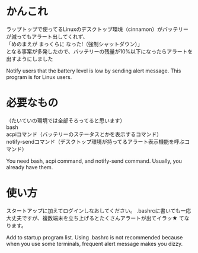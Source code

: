 # かんこれ

ラップトップで使ってるLinuxのデスクトップ環境（cinnamon）がバッテリーが減ってもアラート出してくれず、</br>
「めのまえが まっくらに なった!（強制シャットダウン）」</br>
となる事案が多発したので、バッテリーの残量が10%以下になったらアラートを出すようにしました

Notify users that the battery level is low by sending alert message. This program is for Linux users.


# 必要なもの

（たいていの環境では全部そろってると思います）</br>
bash </br>
acpiコマンド（バッテリーのステータスとかを表示するコマンド） </br>
notify-sendコマンド（デスクトップ環境が持ってるアラート表示機能を呼ぶコマンド） </br>

You need bash, acpi command, and notify-send command. Usually, you already have them. 


# 使い方

スタートアップに加えてログインしなおしてください。
.bashrcに書いても一応大丈夫ですが、複数端末を立ち上げるとたくさんアラートが出てイラッ★ てなります。

Add to startup program list.
Using .bashrc is not recommended because when you use some terminals, frequent alert message makes you dizzy.
